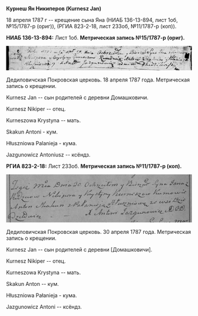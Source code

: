 **Курнеш Ян Никиперов (Kurnesz Jan)**

18 апреля 1787 г -- крещение сына Яна (НИАБ 136-13-894, лист 1об,
№15/1787-р (ориг)), (РГИА 823-2-18, лист 233об, №11/1787-р (коп)).

**НИАБ 136-13-894:** Лист 1об. **Метрическая запись №15/1787-р (ориг).**

![](./media/b235fee136902dcda3a0e1c878bbd72042e82194.png)

Дедиловичская Покровская церковь. 18 апреля 1787 года. Метрическая
запись о крещении.

Kurnesz Jan -- сын родителей с деревни Домашковичи.

Kurnesz Nikiper -- отец.

Kurneszowa Krystyna -- мать.

Skakun Antoni - кум.

Hłuszniowa Palanieja - кума.

Jazgunowicz Antoniusz -- ксёндз.

**РГИА 823-2-18:** Лист 233об. **Метрическая запись №11/1787-р (коп).**

![](./media/7c328aee5c9ca5f8399c16e886d8f424c64b3099.png)

Дедиловичская Покровская церковь. 30 апреля 1787 года. Метрическая
запись о крещении.

Kurnesz Jan -- сын родителей с деревни \[Домашковичи\].

Kurnesz Nikiper -- отец.

Kurneszowa Krystyna -- мать.

Skakun Anton -- кум.

Hłuszniowa Pałanieja - кума.

Jazgunowicz Antoni -- ксёндз.
